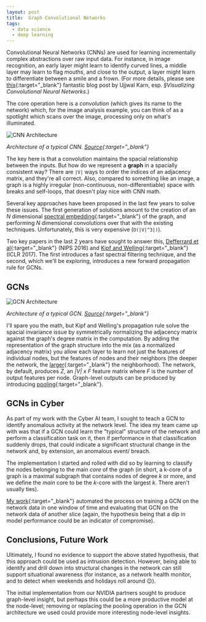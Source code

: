 ```yaml
---
layout: post
title:  Graph Convolutional Networks
tags:
  - data science
  - deep learning
---
```


Convolutional Neural Networks (CNNs) are used for learning incrementally
complex abstractions over raw input data. For instance, in image recognition,
an early layer might learn to identify curved lines, a middle layer may learn
to flag mouths, and close to the output, a layer might learn to differentiate
between a smile and a frown. (For more details, please see [this<i class="fa
fa-external-link"></i>][gcn blog]{:target="_blank"} fantastic blog post by
Ujjwal Karn, esp. *§Visualizing Convolutional Neural Networks*.)

[gcn blog]: https://ujjwalkarn.me/2016/08/11/intuitive-explanation-convnets

<!-- MORE -->

The core operation here is a *convolution* (which gives its name to the
network) which, for the image analysis example, you can think of as a spotlight
which scans over the image, processing only on what's illuminated.

![CNN Architecture](https://ujwlkarn.files.wordpress.com/2016/08/screen-shot-2016-08-07-at-4-59-29-pm.png?w=1493)

*Architecture of a typical CNN.
[Source<i class="fa fa-external-link"></i>](https://ujjwalkarn.me/2016/08/11/intuitive-explanation-convnets/){:target="_blank"}*

The key here is that a convolution maintains the spacial relationship between
the inputs. But how do we represent a **graph** in a spacially consistent way?
There are `|V|` ways to order the indices of an adjacency matrix, and they're
all correct. Also, compared to something like an image, a graph is a highly
irregular (non-continuous, non-differentiable) space with breaks and
self-loops, that doesn't play nice with CNN math.

Several key approaches have been proposed in the last few years to solve these
issues. The first generation of solutions amount to the creation of an *N*
dimensional [spectral embedding<i class="fa fa-external-link"></i>][spectral]{:target="_blank"}
of the graph, and performing *N* dimensional convolutions over that with the
existing techniques. Unfortunately, this is very expensive (`O(|V|^3|)`).

[spectral]: https://www.sciencedirect.com/science/article/abs/pii/S0031320303000840

Two key papers in the last 2 years have sought to answer this, [Defferrard et
al<i class="fa fa-external-link"></i>][defferrard]{:target="_blank"} (NIPS
2016) and [Kipf and Welling<i class="fa fa-external-link"></i>][kipf and
welling]{:target="_blank"} (ICLR 2017). The first introduces a fast spectral
filtering technique, and the second, which we'll be exploring, introduces a new
forward propagation rule for GCNs.

## GCNs

![GCN
Architecture](https://tkipf.github.io/graph-convolutional-networks/images/gcn_web.png)

*Architecture of a typical GCN.
[Source<i class="fa fa-external-link"></i>](https://tkipf.github.io/graph-convolutional-networks/){:target="_blank"}*

I'll spare you the math, but Kipf and Welling's propagation rule solve the
spacial invariance issue by symmetrically normalizing the adjacency matrix
against the graph's degree matrix in the computation. By adding the
representation of the graph structure into the mix (as a normalized adjacency
matrix) you allow each layer to learn not just the features of individual
nodes, but the features of nodes and their neighbors (the deeper the network,
the [larger<i class="fa fa-external-link"></i>][inference]{:target="_blank"}
the neighborhood). The network, by default, produces *Z*, an *|V| x F* feature
matrix where *F* is the number of output features per node. Graph-level outputs
can be produced by introducing [pooling<i class="fa
fa-external-link"></i>][pooling]{:target="_blank"}.

[defferrard]: https://arxiv.org/pdf/1606.09375.pdf
[kipf and welling]: https://arxiv.org/pdf/1609.02907.pdf
[inference]: https://www.inference.vc/how-powerful-are-graph-convolutions-review-of-kipf-welling-2016-2/#thegeneralgraphbasedlearningproblem/
[pooling]: http://tkipf.github.io/graph-convolutional-networks/#gcns-part-i-definitions

## GCNs in Cyber

As part of my work with the Cyber AI team, I sought to teach a GCN to identify
anomalous activity at the network level. The idea my team came up with was that
if a GCN could learn the "typical" structure of the network and perform a
classification task on it, then if performance in that classification suddenly
drops, that could indicate a significant structural change in the network and,
by extension, an anomalous event/ breach.

The implementation I started and rolled with did so by learning to classify the
nodes belonging to the main *core* of the graph (in short, a k-core of a graph
is a maximal subgraph that contains nodes of degree *k* or more, and we define
the *main* core to be the *k*-core with the largest *k*. There aren't usually
ties).

[My work<i class="fa fa-external-link"></i>][notebook]{:target="_blank"}
automated the process on training a GCN on the network data in one window of
time and evaluating that GCN on the network data of another slice (again, the
hypothesis being that a dip in model performance could be an indicator of
compromise).

[notebook]: https://github.boozallencsn.com/Badart-William/Cyber-GCN/blob/master/notebooks/GCN-Daily-Detection-Analysis.ipynb

## Conclusions, Future Work

Ultimately, I found no evidence to support the above stated hypothesis, that
this approach could be used as intrusion detection. However, being able to
identify and drill down into structural changes in the network can still
support situational awareness (for instance, as a network health monitor, and
to detect when weekends and holidays roll around 😉).

The initial implementation from our NVIDIA partners sought to produce
graph-level insight, but perhaps this could be a more productive model at the
node-level; removing or replacing the pooling operation in the GCN architecture
we used could provide more interesting node-level insights.
